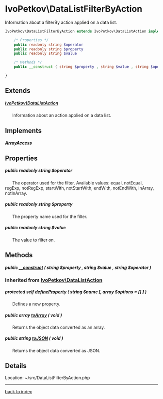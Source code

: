 # IvoPetkov\DataListFilterByAction

Information about a filterBy action applied on a data list.

```php
IvoPetkov\DataListFilterByAction extends IvoPetkov\DataListAction implements ArrayAccess {

	/* Properties */
	public readonly string $operator
	public readonly string $property
	public readonly string $value

	/* Methods */
	public __construct ( string $property , string $value , string $operator )

}
```

## Extends

##### [IvoPetkov\DataListAction](ivopetkov.datalistaction.class.md)

&nbsp;&nbsp;&nbsp;&nbsp;&nbsp;&nbsp;Information about an action applied on a data list.

## Implements

##### [ArrayAccess](http://php.net/manual/en/class.arrayaccess.php)

## Properties

##### public readonly string $operator

&nbsp;&nbsp;&nbsp;&nbsp;&nbsp;&nbsp;The operator used for the filter. Available values: equal, notEqual, regExp, notRegExp, startWith, notStartWith, endWith, notEndWith, inArray, notInArray.

##### public readonly string $property

&nbsp;&nbsp;&nbsp;&nbsp;&nbsp;&nbsp;The property name used for the filter.

##### public readonly string $value

&nbsp;&nbsp;&nbsp;&nbsp;&nbsp;&nbsp;The value to filter on.

## Methods

##### public [__construct](ivopetkov.datalistfilterbyaction.__construct.method.md) ( string $property , string $value , string $operator )

### Inherited from [IvoPetkov\DataListAction](ivopetkov.datalistaction.class.md)

##### protected self [defineProperty](ivopetkov.datalistaction.defineproperty.method.md) ( string $name [, array $options = [] ] )

&nbsp;&nbsp;&nbsp;&nbsp;&nbsp;&nbsp;Defines a new property.

##### public array [toArray](ivopetkov.datalistaction.toarray.method.md) ( void )

&nbsp;&nbsp;&nbsp;&nbsp;&nbsp;&nbsp;Returns the object data converted as an array.

##### public string [toJSON](ivopetkov.datalistaction.tojson.method.md) ( void )

&nbsp;&nbsp;&nbsp;&nbsp;&nbsp;&nbsp;Returns the object data converted as JSON.

## Details

Location: ~/src/DataListFilterByAction.php

---

[back to index](index.md)

